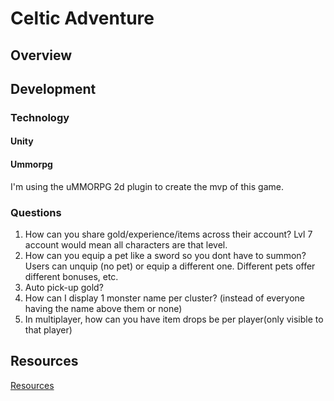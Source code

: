 # Celtic Adventure
## Overview
## Development
### Technology
#### Unity
#### Ummorpg
I'm using the uMMORPG 2d plugin to create the mvp of this game.
### Questions
1. How can you share gold/experience/items across their account? Lvl 7 account would mean all characters are that level.
1. How can you equip a pet like a sword so you dont have to summon? Users can unquip (no pet) or equip a different one. Different pets offer different bonuses, etc.
1. Auto pick-up gold?
1. How can I display 1 monster name per cluster? (instead of everyone having the name above them or none)
1. In multiplayer, how can you have item drops be per player(only visible to that player)

## Resources

[Resources](RESOURCES.md)
